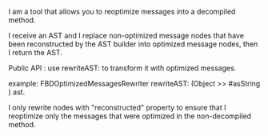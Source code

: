 I am a tool that allows you to reoptimize messages into a decompiled method.I receive an AST and I replace non-optimized message nodes that have been reconstructed by the AST builder into optimized message nodes, then I return the AST.Public API : use rewriteAST: to transform it with optimized messages.example: FBDOptimizedMessagesRewriter rewriteAST: (Object >> #asString ) ast.I only rewrite nodes with "reconstructed" property to ensure that I reoptimize only the messages that were optimized in the non-decompiled method.
